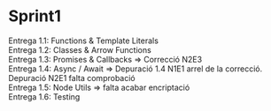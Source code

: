 # Sprint1

Entrega 1.1: Functions & Template Literals <br> 
Entrega 1.2: Classes & Arrow Functions <br>
Entrega 1.3: Promises & Callbacks => Correcció N2E3 <br>
Entrega 1.4: Async / Await  => Depuració 1.4 N1E1 arrel de la correcció. Depuració N2E1 falta comprobació <br>
Entrega 1.5: Node Utils => falta acabar encriptació <br>
Entrega 1.6: Testing <br>
